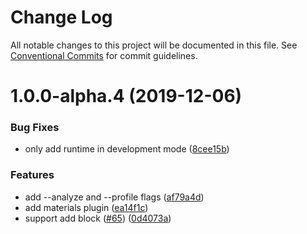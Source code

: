 # Change Log

All notable changes to this project will be documented in this file.
See [Conventional Commits](https://conventionalcommits.org) for commit guidelines.

# 1.0.0-alpha.4 (2019-12-06)


### Bug Fixes

* only add runtime in development mode ([8cee15b](https://github.com/nut-project/nut/tree/master/plugins/pages/materials/commit/8cee15bdf04feae71b09f399b7eb927312175a35))


### Features

* add --analyze and --profile flags ([af79a4d](https://github.com/nut-project/nut/tree/master/plugins/pages/materials/commit/af79a4da34b0d748cfb7423d4b6684f812da75c9))
* add materials plugin ([ea14f1c](https://github.com/nut-project/nut/tree/master/plugins/pages/materials/commit/ea14f1cbcef1cf9df0b8537d480735eaf0912df5))
* support add block ([#65](https://github.com/nut-project/nut/tree/master/plugins/pages/materials/issues/65)) ([0d4073a](https://github.com/nut-project/nut/tree/master/plugins/pages/materials/commit/0d4073adf65ed39859c395e22e9d20133b0dad44))

